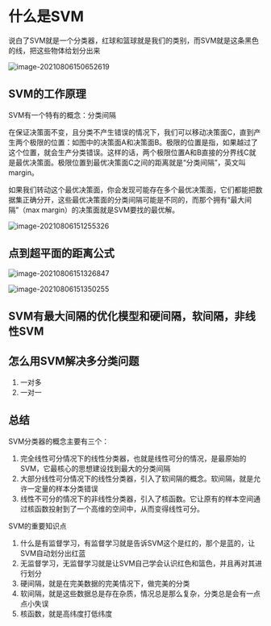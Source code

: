 # 什么是SVM

说白了SVM就是一个分类器，红球和篮球就是我们的类别，而SVM就是这条黑色的线，把这些物体给划分出来

![image-20210806150652619](https://gitee.com/mqsnq30/gitee-table/raw/master/img/20210806150652.png)

## SVM的工作原理

SVM有一个特有的概念：分类间隔

在保证决策面不变，且分类不产生错误的情况下，我们可以移动决策面C，直到产生两个极限的位置：如图中的决策面A和决策面B。极限的位置是指，如果越过了这个位置，就会生产分类错误。这样的话，两个极限位置A和B直接的分界线C就是最优决策面。极限位置到最优决策面C之间的距离就是“分类间隔”，英文叫margin。

如果我们转动这个最优决策面，你会发现可能存在多个最优决策面，它们都能把数据集正确分开，这些最优决策面的分类间隔可能是不同的，而那个拥有“最大间隔”（max margin）的决策面就是SVM要找的最优解。

![image-20210806151255326](https://gitee.com/mqsnq30/gitee-table/raw/master/img/20210806151255.png)

## 点到超平面的距离公式

![image-20210806151326847](https://gitee.com/mqsnq30/gitee-table/raw/master/img/20210806151326.png)

![image-20210806151350255](https://gitee.com/mqsnq30/gitee-table/raw/master/img/20210806151350.png)

## SVM有最大间隔的优化模型和硬间隔，软间隔，非线性SVM

## 怎么用SVM解决多分类问题

1. 一对多
2. 一对一



## 总结

SVM分类器的概念主要有三个：

1. 完全线性可分情况下的线性分类器，也就是线性可分的情况，是最原始的SVM，它最核心的思想建设找到最大的分类间隔
2. 大部分线性可分情况下的线性分类器，引入了软间隔的概念。软间隔，就是允许一定量的样本分类错误
3. 线性不可分的情况下的非线性分类器，引入了核函数。它让原有的样本空间通过核函数投射到了一个高维的空间中，从而变得线性可分。

SVM的重要知识点

1. 什么是有监督学习，有监督学习就是告诉SVM这个是红的，那个是蓝的，让SVM自动划分出红蓝
2. 无监督学习，无监督学习就是让SVM自己学会认识红色和篮色，并且再对其进行划分
3. 硬间隔，就是在完美数据的完美情况下，做完美的分类
4. 软间隔，就是这些数据总是存在杂质，情况总是那么复杂，分类总是会有一点点小失误
5. 核函数，就是高纬度打低纬度